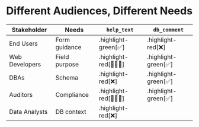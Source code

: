 # Different Audiences, Different Needs

| Stakeholder | Needs | `help_text` | `db_comment` |
|------------|-------|-------------|--------------|
| End Users | Form guidance | .highlight-green[✅] | .highlight-red[❌] |
| Web Developers | Field purpose | .highlight-red[🤷🏻‍♂️] | .highlight-green[✅] |
| DBAs | Schema | .highlight-red[❌] | .highlight-green[✅] |
| Auditors | Compliance | .highlight-red[🤷🏻‍♂️] | .highlight-green[✅] |
| Data Analysts | DB context | .highlight-red[❌] | &nbsp; |
